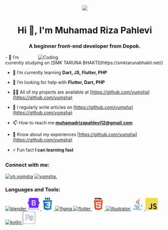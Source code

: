 <h1 align="center"><img align="center alt="banner" src="https://i.pinimg.com/originals/56/e5/97/56e597a70e4651eb9c91ef7b77c1b224.gif"><h1>
<h1 align="center">Hi 👋, I'm Muhamad Riza Pahlevi</h1>
<h3 align="center">A beginner front-end developer from Depok.</h3>
<img align="right" alt="Coding" width="400" src="https://media1.giphy.com/media/AvrTj5rRdNXovX34AU/200w.gif?cid=82a1493b0l0eak5fwk1abvrcu01nzoahqdf10qnvc9x10yxm&ep=v1_gifs_related&rid=200w.gif&ct=g">
- 🔭 I’m currently studying on [SMK TARUNA BHAKTI](https://smktarunabhakti.net/)

- 🌱 I’m currently learning **Dart, JS, Flutter, PHP**

- 🤝 I’m looking for help with **Flutter, Dart, PHP**

- 👨‍💻 All of my projects are available at [https://github.com/yumsha](https://github.com/yumsha)

- 📝 I regularly write articles on [https://github.com/yumsha](https://github.com/yumsha)

- 📫 How to reach me **muhamadrizapahlevi12@gmail.com**

- 📄 Know about my experiences [https://github.com/yumsha](https://github.com/yumsha)

- ⚡ Fun fact **I can learning fast**

<h3 align="left">Connect with me:</h3>
<p align="left">
<a href="https://instagram.com/vh.yumsha" target="blank"><img align="center" src="https://raw.githubusercontent.com/rahuldkjain/github-profile-readme-generator/master/src/images/icons/Social/instagram.svg" alt="vh.yumsha" height="30" width="40" /></a>
<a href="https://www.youtube.com/@yumsha." target="blank"><img align="center" src="https://raw.githubusercontent.com/rahuldkjain/github-profile-readme-generator/master/src/images/icons/Social/youtube.svg" alt="yumsha." height="30" width="40" /></a>
</p>

<h3 align="left">Languages and Tools:</h3>
<p align="left"> <a href="https://www.blender.org/" target="_blank" rel="noreferrer"> <img src="https://download.blender.org/branding/community/blender_community_badge_white.svg" alt="blender" width="40" height="40"/> </a> <a href="https://getbootstrap.com" target="_blank" rel="noreferrer"> <img src="https://raw.githubusercontent.com/devicons/devicon/master/icons/bootstrap/bootstrap-plain-wordmark.svg" alt="bootstrap" width="40" height="40"/> </a> <a href="https://www.w3schools.com/css/" target="_blank" rel="noreferrer"> <img src="https://raw.githubusercontent.com/devicons/devicon/master/icons/css3/css3-original-wordmark.svg" alt="css3" width="40" height="40"/> </a> <a href="https://www.figma.com/" target="_blank" rel="noreferrer"> <img src="https://www.vectorlogo.zone/logos/figma/figma-icon.svg" alt="figma" width="40" height="40"/> </a> <a href="https://flutter.dev" target="_blank" rel="noreferrer"> <img src="https://www.vectorlogo.zone/logos/flutterio/flutterio-icon.svg" alt="flutter" width="40" height="40"/> </a> <a href="https://www.w3.org/html/" target="_blank" rel="noreferrer"> <img src="https://raw.githubusercontent.com/devicons/devicon/master/icons/html5/html5-original-wordmark.svg" alt="html5" width="40" height="40"/> </a> <a href="https://www.adobe.com/in/products/illustrator.html" target="_blank" rel="noreferrer"> <img src="https://www.vectorlogo.zone/logos/adobe_illustrator/adobe_illustrator-icon.svg" alt="illustrator" width="40" height="40"/> </a> <a href="https://www.java.com" target="_blank" rel="noreferrer"> <img src="https://raw.githubusercontent.com/devicons/devicon/master/icons/java/java-original.svg" alt="java" width="40" height="40"/> </a> <a href="https://developer.mozilla.org/en-US/docs/Web/JavaScript" target="_blank" rel="noreferrer"> <img src="https://raw.githubusercontent.com/devicons/devicon/master/icons/javascript/javascript-original.svg" alt="javascript" width="40" height="40"/> </a> <a href="https://kotlinlang.org" target="_blank" rel="noreferrer"> <img src="https://www.vectorlogo.zone/logos/kotlinlang/kotlinlang-icon.svg" alt="kotlin" width="40" height="40"/> </a> <a href="https://www.photoshop.com/en" target="_blank" rel="noreferrer"> <img src="https://raw.githubusercontent.com/devicons/devicon/master/icons/photoshop/photoshop-line.svg" alt="photoshop" width="40" height="40"/> </a> </p>
